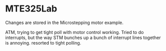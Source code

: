 # MTE325Lab
Changes are stored in the Microstepping motor example. 

ATM, trying to get tight poll with motor control working.
Tried to do interrupts, but the way STM bunches up a bunch of interrupt lines together is annoying. resorted to tight polling.
